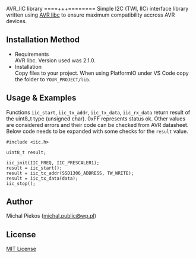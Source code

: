 AVR_IIC library
====+++========
Simple I2C (TWI, IIC) interface library written using [AVR libc](https://www.nongnu.org/avr-libc/) to ensure maximum compatibility accross AVR devices.

Installation Method
-------------------

* Requirements<br>
  AVR libc. Version used was 2.1.0. 
* Installation<br>
  Copy files to your project. When using PlatformIO under VS Code copy the folder to `YOUR_PROJECT/lib`.

Usage & Examples
----------------

Functions `iic_start`, `iic_tx_addr`, `iic_tx_data`, `iic_rx_data` return result of the uint8_t type (unsigned char). 0xFF represents status ok. Other values are considered errors and their code can be checked from AVR datasheet.<br>
Below code needs to be expanded with some checks for the `result` value.
```
#include <iic.h>

uint8_t result;

iic_init(IIC_FREQ, IIC_PRESCALER1);
result = iic_start();
result = iic_tx_addr(SSD1306_ADDRESS, TW_WRITE);
result = iic_tx_data(data);
iic_stop();
```

Author
------
Michal Piekos (michal.public@wp.pl)

License
-------
[MIT License](LICENSE)